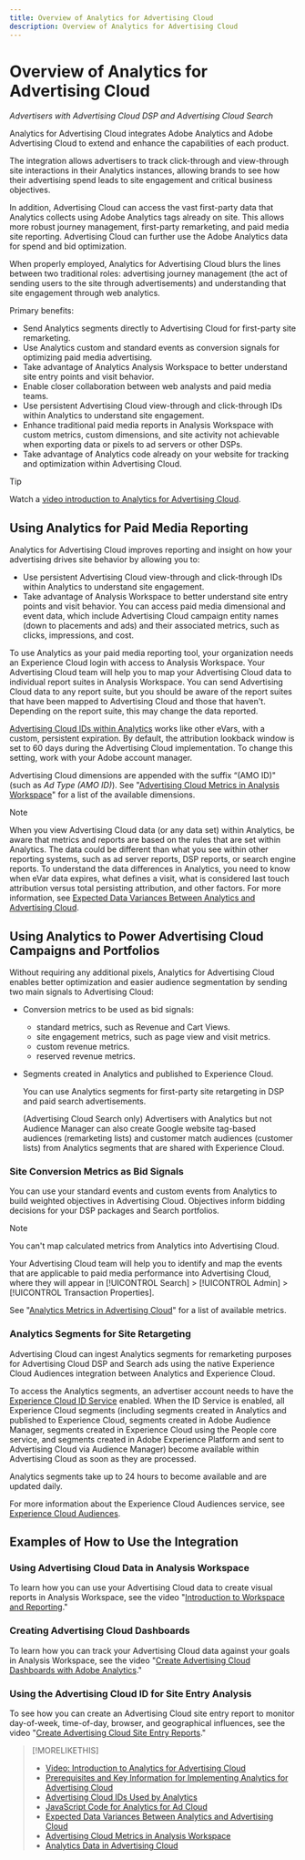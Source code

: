```yaml
---
title: Overview of Analytics for Advertising Cloud
description: Overview of Analytics for Advertising Cloud
---
```


# Overview of Analytics for Advertising Cloud

*Advertisers with Advertising Cloud DSP and Advertising Cloud Search*

Analytics for Advertising Cloud integrates Adobe Analytics and Adobe Advertising Cloud to extend and enhance the capabilities of each product.

The integration allows advertisers to track click-through and view-through site interactions in their Analytics instances, allowing brands to see how their advertising spend leads to site engagement and critical business objectives.

In addition, Advertising Cloud can access the vast first-party data that Analytics collects using Adobe Analytics tags already on site. This allows more robust journey management, first-party remarketing, and paid media site reporting. Advertising Cloud can further use the Adobe Analytics data for spend and bid optimization.

When properly employed, Analytics for Advertising Cloud blurs the lines between two traditional roles: advertising journey management (the act of sending users to the site through advertisements) and understanding that site engagement through web analytics.

Primary benefits:

* Send Analytics segments directly to Advertising Cloud for first-party site remarketing.
* Use Analytics custom and standard events as conversion signals for optimizing paid media advertising.
* Take advantage of Analytics Analysis Workspace to better understand site entry points and visit behavior.
* Enable closer collaboration between web analysts and paid media teams.
* Use persistent Advertising Cloud view-through and click-through IDs within Analytics to understand site engagement.
* Enhance traditional paid media reports in Analysis Workspace with custom metrics, custom dimensions, and site activity not achievable when exporting data or pixels to ad servers or other DSPs.
* Take advantage of Analytics code already on your website for tracking and optimization within Advertising Cloud.

>[!TIP]
>
> Watch a [video introduction to Analytics for Advertising Cloud](https://experienceleague.adobe.com/docs/advertising-cloud-learn/tutorials/analytics/intro-a4adc.html?lang=en#analytics).

## Using Analytics for Paid Media Reporting

Analytics for Advertising Cloud improves reporting and insight on how your advertising drives site behavior by allowing you to:

* Use persistent Advertising Cloud view-through and click-through IDs within Analytics to understand site engagement.
* Take advantage of Analysis Workspace to better understand site entry points and visit behavior. You can access paid media dimensional and event data, which include Advertising Cloud campaign entity names (down to placements and ads) and their associated metrics, such as clicks, impressions, and cost.

To use Analytics as your paid media reporting tool, your organization needs an Experience Cloud login with access to Analysis Workspace. Your Advertising Cloud team will help you to map your Advertising Cloud data to individual report suites in Analysis Workspace. You can send Advertising Cloud data to any report suite, but you should be aware of the report suites that have been mapped to Advertising Cloud and those that haven't. Depending on the report suite, this may change the data reported.

[Advertising Cloud IDs within Analytics](ids.md) works like other eVars, with a custom, persistent expiration. By default, the attribution lookback window is set to 60 days during the Advertising Cloud implementation. To change this setting, work with your Adobe account manager.

Advertising Cloud dimensions are appended with the suffix “(AMO ID)" (such as *Ad Type (AMO ID)*). See "[Advertising Cloud Metrics in Analysis Workspace](advertising-cloud-metrics-in-analytics.md)" for a list of the available dimensions.

>[!NOTE]
>
> When you view Advertising Cloud data (or any data set) within Analytics, be aware that metrics and reports are based on the rules that are set within Analytics. The data could be different than what you see within other reporting systems, such as ad server reports, DSP reports, or search engine reports. To understand the data differences in Analytics, you need to know when eVar data expires, what defines a visit, what is considered last touch attribution versus total persisting attribution, and other factors. For more information, see [Expected Data Variances Between Analytics and Advertising Cloud](data-variances.md).

## Using Analytics to Power Advertising Cloud Campaigns and Portfolios

Without requiring any additional pixels, Analytics for Advertising Cloud enables better optimization and easier audience segmentation by sending two main signals to Advertising Cloud:

* Conversion metrics to be used as bid signals:
    * standard metrics, such as Revenue and Cart Views.
    * site engagement metrics, such as page view and visit metrics.
    * custom revenue metrics.
    * reserved revenue metrics.
* Segments created in Analytics and published to Experience Cloud.
     
     You can use Analytics segments for first-party site retargeting in DSP and paid search advertisements.
     
     (Advertising Cloud Search only) Advertisers with Analytics but not Audience Manager can also create Google website tag-based audiences (remarketing lists) and customer match audiences (customer lists) from Analytics segments that are shared with Experience Cloud.

### Site Conversion Metrics as Bid Signals

You can use your standard events and custom events from Analytics to build weighted objectives in Advertising Cloud. Objectives inform bidding decisions for your DSP packages and Search portfolios.

>[!NOTE]
>
> You can't map calculated metrics from Analytics into Advertising Cloud.

Your Advertising Cloud team will help you to identify and map the events that are applicable to paid media performance into Advertising Cloud, where they will appear in [!UICONTROL Search] > [!UICONTROL Admin] > [!UICONTROL Transaction Properties].

See "[Analytics Metrics in Advertising Cloud](analytics-data-in-advertising-cloud.md)" for a list of available metrics.

### Analytics Segments for Site Retargeting

Advertising Cloud can ingest Analytics segments for remarketing purposes for Advertising Cloud DSP and Search ads using the native Experience Cloud Audiences integration between Analytics and Experience Cloud.

To access the Analytics segments, an advertiser account needs to have the [Experience Cloud ID Service](https://experienceleague.adobe.com/docs/id-service/using/home.html) enabled. When the ID Service is enabled, all Experience Cloud segments (including segments created in Analytics and published to Experience Cloud, segments created in Adobe Audience Manager, segments created in Experience Cloud using the People core service, and segments created in Adobe Experience Platform and sent to Advertising Cloud via Audience Manager) become available within Advertising Cloud as soon as they are processed.

Analytics segments take up to 24 hours to become available and are updated daily.

For more information about the Experience Cloud Audiences service, see [Experience Cloud Audiences](https://experienceleague.adobe.com/docs/core-services/interface/audiences/audience-library.html).

## Examples of How to Use the Integration

### Using Advertising Cloud Data in Analysis Workspace

 To learn how you can use your Advertising Cloud data to create visual reports in Analysis Workspace, see the video "[Introduction to Workspace and Reporting](https://experienceleague.adobe.com/docs/advertising-cloud-learn/tutorials/analytics/analytics-analysis-workspace-a4adc.html)."

### Creating Advertising Cloud Dashboards

To learn how you can track your Advertising Cloud data against your goals in Analysis Workspace, see the video "[Create Advertising Cloud Dashboards with Adobe Analytics](https://experienceleague.adobe.com/docs/advertising-cloud-learn/tutorials/analytics/analytics-dashboards-a4adc.html)."

### Using the Advertising Cloud ID for Site Entry Analysis

To see how you can create an Advertising Cloud site entry report to monitor day-of-week, time-of-day, browser, and geographical influences, see the video "[Create Advertising Cloud Site Entry Reports](https://experienceleague.corp.adobe.com/docs/advertising-cloud-learn/tutorials/analytics/analytics-site-entry-a4adc.html)."

>[!MORELIKETHIS]
>
>* [Video: Introduction to Analytics for Advertising Cloud](https://experienceleague.adobe.com/docs/advertising-cloud-learn/tutorials/analytics/intro-a4adc.html)
>* [Prerequisites and Key Information for Implementing Analytics for Advertising Cloud](prerequisites.md)
>* [Advertising Cloud IDs Used by Analytics](ids.md)
>* [JavaScript Code for Analytics for Ad Cloud](/help/dsp/integrations/analytics/javascript.md)
>* [Expected Data Variances Between Analytics and Advertising Cloud](data-variances.md)
>* [Advertising Cloud Metrics in Analysis Workspace](/help/dsp/integrations/analytics/advertising-cloud-metrics-in-analytics.md)
>* [Analytics Data in Advertising Cloud](/help/dsp/integrations/analytics/analytics-data-in-advertising-cloud.md)
